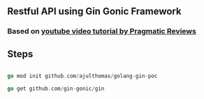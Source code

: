 ## Restful API using Gin Gonic Framework

### Based on [youtube video tutorial by Pragmatic Reviews](https://youtube.com/playlist?list=PL3eAkoh7fypr8zrkiygiY1e9osoqjoV9w)

## Steps

```go

go mod init github.com/ajulthomas/golang-gin-poc

go get github.com/gin-gonic/gin


```
